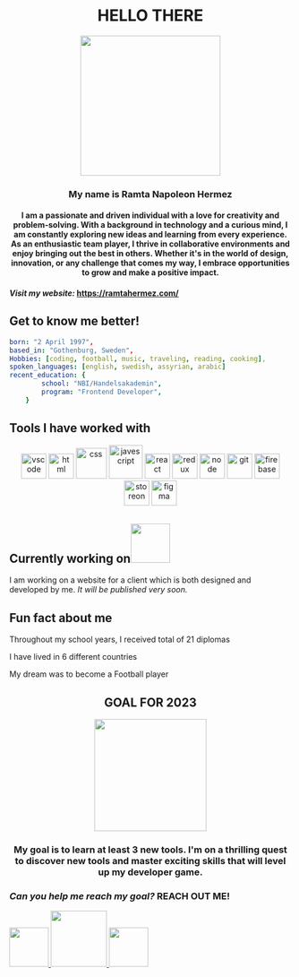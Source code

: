 <div id="header" align="center">
    <h1>HELLO THERE</h1>
  <img src="https://github.com/RHermez10/RHermez10/assets/91664648/9d94d5cd-cf55-4b34-9b5a-806b38b6cb5a" width="250"/>
  <h3>My name is Ramta Napoleon Hermez </h3>
  <h4>I am a passionate and driven individual with a love for creativity and problem-solving.
    With a background in technology and a curious mind, I am constantly exploring new ideas and learning from every experience. As an enthusiastic team player, I thrive in collaborative environments and enjoy bringing out the best in others. Whether it's in the world of design, innovation, or any challenge that comes my way, I embrace opportunities to grow and make a positive impact. </h4> 
</div>

  #### _Visit my website:_  https://ramtahermez.com/

## Get to know me better!
```yaml
born: "2 April 1997",
based_in: "Gothenburg, Sweden",
Hobbies: [coding, football, music, traveling, reading, cooking],
spoken_languages: [english, swedish, assyrian, arabic]
recent_education: {
        school: "NBI/Handelsakademin",
        program: "Frontend Developer",
    }
```
  
## Tools I have worked with
<p align="center">
<img src="https://cdn.jsdelivr.net/gh/devicons/devicon/icons/vscode/vscode-original.svg" alt="vscode" width="45" height="45"/>
      <img src="https://cdn-icons-png.flaticon.com/512/732/732212.png" alt="html" width="45" height="45"/>
  <img src="https://img-resize-cdn.joshmartin.ch/768x0%2Cc3537b9f46b5f6055fbc8b4cd03b6b2cc63fc2eefd3d8cd9f0c9f99a5933e496/https://joshmartin.ch/app/uploads/2017/10/css3.svg" alt="css" width="55" height="55"/>
   <img src="https://pluralsight2.imgix.net/paths/images/javascript-542e10ea6e.png" alt="javescript" width="60" height="60"/>
<img src="https://upload.wikimedia.org/wikipedia/commons/thumb/a/a7/React-icon.svg/1150px-React-icon.svg.png" alt="react" width="45" height="45"/>
<img src="https://bendyworks.com/assets/images/blog/2020-05-04-ionic-react-and-redux-74ed1080.png" alt="redux" width="45" height="45"/>
  <img src="https://images.g2crowd.com/uploads/product/image/large_detail/large_detail_f0b606abb6d19089febc9faeeba5bc05/nodejs-development-services.png" alt="node" width="45" height="45" />
      <img src="https://git-scm.com/images/logos/downloads/Git-Icon-1788C.png" alt="git" width="45" height="45"/>
            <img src="https://miro.medium.com/v2/resize:fit:300/1*R4c8lHBHuH5qyqOtZb3h-w.png" alt="firebase" width="45" height="45"/>
             <img src="https://avatars.githubusercontent.com/u/50117058?s=280&v=4" alt="storeon" width="45" height="45"/>
              <img src="https://cdn2.downdetector.com/static/uploads/logo/figma2.png" alt="figma" width="45" height="45"/>


</p>


<div>
    <h2>Currently working on<img src="https://github.com/RHermez10/RHermez10/assets/91664648/a28786a3-2b8a-466b-b4b7-d4a0d5676cc6" width="70"/> </h3> 
</div>

I am working on a website for a client which is both designed and developed by me. _It will be published very soon._ 

## Fun fact about me

Throughout my school years, I received total of 21 diplomas

I have lived in 6 different countries 

My dream was to become a Football player 

<div align="center">
    <h2>GOAL FOR 2023</h1>
  <img src="https://github.com/RHermez10/RHermez10/assets/91664648/ae198b42-2101-44b4-b498-0f63e933baae" width="200"/>
  <h3>My goal is to learn at least 3 new tools. I'm on a thrilling quest to discover new tools and master exciting skills that will level up my developer game.</h4>

</div>

###  _Can you help me reach my goal?_ REACH OUT ME! 

<a href="https://www.instagram.com/ramtahermez/">
  <img height="70" src="https://upload.wikimedia.org/wikipedia/commons/thumb/5/58/Instagram-Icon.png/800px-Instagram-Icon.png"/>
</a>
<a href="https://www.linkedin.com/in/ramta-napoleon-hermez-28738b239/">
  <img height="100" src="https://static.vecteezy.com/system/resources/previews/018/930/587/original/linkedin-logo-linkedin-icon-transparent-free-png.png"/>
</a>
<a href="mailto:ramta97@hotmail.com">
  <img height="70" src="https://upload.wikimedia.org/wikipedia/commons/thumb/d/df/Microsoft_Office_Outlook_%282018%E2%80%93present%29.svg/1200px-Microsoft_Office_Outlook_%282018%E2%80%93present%29.svg.png"/>
</a>


